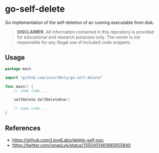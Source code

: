 # go-self-delete
Go implementation of the self-deletion of an running executable from disk.

> **DISCLAIMER.** All information contained in this repository is provided for educational and research purposes only. The owner is not responsible for any illegal use of included code snippets.

## Usage

```go
package main

import "github.com/secur30nly/go-self-delete"

func main() {
	// some code ...

	selfdelete.SelfDeleteExe()

	// some code ...
}

```

## References

- https://github.com/LloydLabs/delete-self-poc
- https://twitter.com/jonasLyk/status/1350401461985955840
